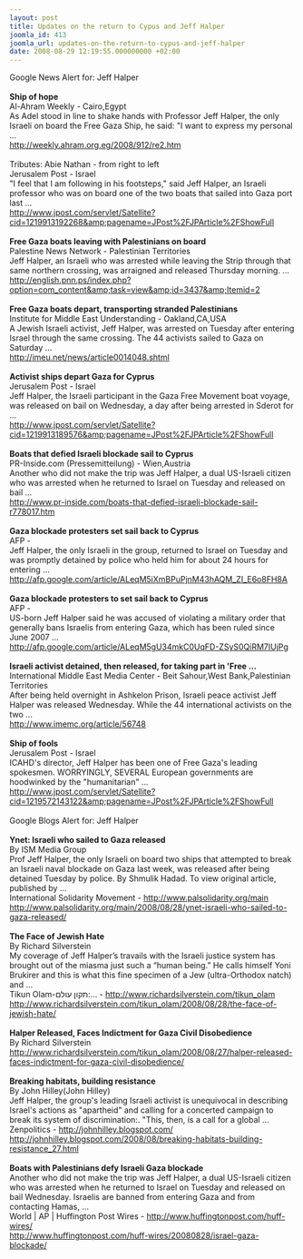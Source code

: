```yaml
---
layout: post
title: Updates on the return to Cypus and Jeff Halper
joomla_id: 413
joomla_url: updates-on-the-return-to-cypus-and-jeff-halper
date: 2008-08-29 12:19:55.000000000 +02:00
---
```

Google News Alert for: Jeff Halper<br /><br /><strong>Ship of hope</strong><br />Al-Ahram Weekly - Cairo,Egypt<br />As Adel stood in line to shake hands with Professor Jeff Halper, the only Israeli on board the Free Gaza Ship, he said: &quot;I want to express my personal ...<br /><a href="http://weekly.ahram.org.eg/2008/912/re2.htm" target="_self">http://weekly.ahram.org.eg/2008/912/re2.htm<br /></a><br />Tributes: Abie Nathan - from right to left<br />Jerusalem Post - Israel<br />&quot;I feel that I am following in his footsteps,&quot; said Jeff Halper, an Israeli professor who was on board one of the two boats that sailed into Gaza port last ...<br /><a href="http://www.jpost.com/servlet/Satellite?cid=1219913192268&pagename=JPost%2FJPArticle%2FShowFull" target="_self">http://www.jpost.com/servlet/Satellite?cid=1219913192268&amp;pagename=JPost%2FJPArticle%2FShowFull</a><br /><br /><strong>Free Gaza boats leaving with Palestinians on board</strong><br />Palestine News Network - Palestinian Territories<br />Jeff Halper, an Israeli who was arrested while leaving the Strip through that same northern crossing, was arraigned and released Thursday morning. ...<br /><a href="http://english.pnn.ps/index.php?option=com_content&task=view&id=3437&Itemid=2" target="_self">http://english.pnn.ps/index.php?option=com_content&amp;task=view&amp;id=3437&amp;Itemid=2<br /></a><br /><strong>Free Gaza boats depart, transporting stranded Palestinians</strong><br />Institute for Middle East Understanding - Oakland,CA,USA<br />A Jewish Israeli activist, Jeff Halper, was arrested on Tuesday after entering Israel through the same crossing. The 44 activists sailed to Gaza on Saturday ...<br /><a href="http://imeu.net/news/article0014048.shtml" target="_self">http://imeu.net/news/article0014048.shtml</a><br /><br /><strong>Activist ships depart Gaza for Cyprus</strong><br />Jerusalem Post - Israel<br />Jeff Halper, the Israeli participant in the Gaza Free Movement boat voyage, was released on bail on Wednesday, a day after being arrested in Sderot for ...<br /><a href="http://www.jpost.com/servlet/Satellite?cid=1219913189576&pagename=JPost%2FJPArticle%2FShowFull" target="_self">http://www.jpost.com/servlet/Satellite?cid=1219913189576&amp;pagename=JPost%2FJPArticle%2FShowFull</a><br /><br /><strong>Boats that defied Israeli blockade sail to Cyprus</strong><br />PR-Inside.com (Pressemitteilung) - Wien,Austria<br />Another who did not make the trip was Jeff Halper, a dual US-Israeli citizen who was arrested when he returned to Israel on Tuesday and released on bail ...<br /><a href="http://www.pr-inside.com/boats-that-defied-israeli-blockade-sail-r778017.htm" target="_self">http://www.pr-inside.com/boats-that-defied-israeli-blockade-sail-r778017.htm<br /></a><br /><strong>Gaza blockade protesters set sail back to Cyprus</strong><br />AFP -<br />Jeff Halper, the only Israeli in the group, returned to Israel on Tuesday and was promptly detained by police who held him for about 24 hours for entering ...<br /><a href="http://afp.google.com/article/ALeqM5iXmBPuPjnM43hAQM_ZI_E6o8FH8A" target="_self">http://afp.google.com/article/ALeqM5iXmBPuPjnM43hAQM_ZI_E6o8FH8A<br /></a><br /><strong>Gaza blockade protesters to set sail back to Cyprus</strong><br />AFP -<br />US-born Jeff Halper said he was accused of violating a military order that generally bans Israelis from entering Gaza, which has been ruled since June 2007 ...<br /><a href="http://afp.google.com/article/ALeqM5gU34mkC0UqFD-ZSyS0QiRM7IUjPg" target="_self">http://afp.google.com/article/ALeqM5gU34mkC0UqFD-ZSyS0QiRM7IUjPg<br /></a><br /><strong>Israeli activist detained, then released, for taking part in 'Free ...</strong><br />International Middle East Media Center - Beit Sahour,West Bank,Palestinian Territories<br />After being held overnight in Ashkelon Prison, Israeli peace activist Jeff Halper was released Wednesday. While the 44 international activists on the two ...<br /><a href="http://www.imemc.org/article/56748" target="_self">http://www.imemc.org/article/56748<br /></a><br /><strong>Ship of fools</strong><br />Jerusalem Post - Israel<br />ICAHD's director, Jeff Halper has been one of Free Gaza's leading spokesmen. WORRYINGLY, SEVERAL European governments are hoodwinked by the &quot;humanitarian&quot; ...<br /><a href="http://www.jpost.com/servlet/Satellite?cid=1219572143122&pagename=JPost%2FJPArticle%2FShowFull" target="_self">http://www.jpost.com/servlet/Satellite?cid=1219572143122&amp;pagename=JPost%2FJPArticle%2FShowFull</a><br /><br />Google Blogs Alert for: Jeff Halper<br /><br /><strong>Ynet: Israeli who sailed to Gaza released</strong><br />By ISM Media Group<br />Prof Jeff Halper, the only Israeli on board two ships that attempted to break an Israeli naval blockade on Gaza last week, was released after being detained Tuesday by police. By Shmulik Hadad. To view original article, published by ...<br />International Solidarity Movement - http://www.palsolidarity.org/main<br /><a href="http://www.palsolidarity.org/main/2008/08/28/ynet-israeli-who-sailed-to-gaza-released/" target="_self">http://www.palsolidarity.org/main/2008/08/28/ynet-israeli-who-sailed-to-gaza-released/<br /><br /></a><strong>The Face of Jewish Hate</strong><br />By Richard Silverstein<br />My coverage of Jeff Halper&rsquo;s travails with the Israeli justice system has brought out of the miasma just such a &ldquo;human being.&rdquo; He calls himself Yoni Brukirer and this is what this fine specimen of a Jew (ultra-Orthodox natch) and ...<br />Tikun Olam-&#1514;&#1511;&#1493;&#1503; &#1506;&#1493;&#1500;&#1501;:... - http://www.richardsilverstein.com/tikun_olam<br /><a href="http://www.richardsilverstein.com/tikun_olam/2008/08/28/the-face-of-jewish-hate/" target="_self">http://www.richardsilverstein.com/tikun_olam/2008/08/28/the-face-of-jewish-hate/</a><br /><br /><strong>Halper Released, Faces Indictment for Gaza Civil Disobedience</strong><br />By Richard Silverstein<br /><a href="http://www.richardsilverstein.com/tikun_olam/2008/08/27/halper-released-faces-indictment-for-gaza-civil-disobedience/" target="_self">http://www.richardsilverstein.com/tikun_olam/2008/08/27/halper-released-faces-indictment-for-gaza-civil-disobedience/</a><br /><br /><strong>Breaking habitats, building resistance</strong><br />By John Hilley(John Hilley)<br />Jeff Halper, the group's leading Israeli activist is unequivocal in describing Israel's actions as &quot;apartheid&quot; and calling for a concerted campaign to break its system of discrimination:. &quot;This, then, is a call for a global ...<br />Zenpolitics - http://johnhilley.blogspot.com/<br /><a href="http://johnhilley.blogspot.com/2008/08/breaking-habitats-building-resistance_27.html" target="_self">http://johnhilley.blogspot.com/2008/08/breaking-habitats-building-resistance_27.html</a><br /><br /><strong>Boats with Palestinians defy Israeli Gaza blockade</strong><br />Another who did not make the trip was Jeff Halper, a dual US-Israeli citizen who was arrested when he returned to Israel on Tuesday and released on bail Wednesday. Israelis are banned from entering Gaza and from contacting Hamas, ...<br />World | AP | Huffington Post Wires - http://www.huffingtonpost.com/huff-wires/<br /><a href="http://www.huffingtonpost.com/huff-wires/20080828/israel-gaza-blockade/" target="_self">http://www.huffingtonpost.com/huff-wires/20080828/israel-gaza-blockade/</a><br /><br /><p><a href=""></a></p>
